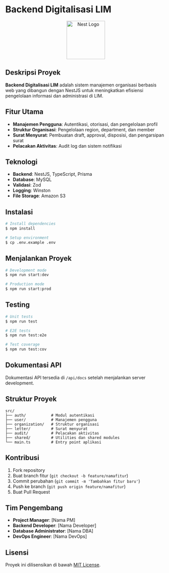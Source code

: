 # Backend Digitalisasi LIM

<p align="center">
  <a href="http://nestjs.com/" target="blank"><img src="https://nestjs.com/img/logo-small.svg" width="120" alt="Nest Logo" /></a>
</p>

## Deskripsi Proyek

**Backend Digitalisasi LIM** adalah sistem manajemen organisasi berbasis web yang dibangun dengan NestJS untuk meningkatkan efisiensi pengelolaan informasi dan administrasi di LIM.

## Fitur Utama

- **Manajemen Pengguna**: Autentikasi, otorisasi, dan pengelolaan profil
- **Struktur Organisasi**: Pengelolaan region, department, dan member
- **Surat Menyurat**: Pembuatan draft, approval, disposisi, dan pengarsipan surat
- **Pelacakan Aktivitas**: Audit log dan sistem notifikasi

## Teknologi

- **Backend**: NestJS, TypeScript, Prisma
- **Database**: MySQL
- **Validasi**: Zod
- **Logging**: Winston
- **File Storage**: Amazon S3

## Instalasi

```bash
# Install dependencies
$ npm install

# Setup environment
$ cp .env.example .env
```

## Menjalankan Proyek

```bash
# Development mode
$ npm run start:dev

# Production mode
$ npm run start:prod
```

## Testing

```bash
# Unit tests
$ npm run test

# E2E tests
$ npm run test:e2e

# Test coverage
$ npm run test:cov
```

## Dokumentasi API

Dokumentasi API tersedia di `/api/docs` setelah menjalankan server development.

## Struktur Proyek

```
src/
├── auth/           # Modul autentikasi
├── user/           # Manajemen pengguna
├── organization/   # Struktur organisasi
├── letter/         # Surat menyurat
├── audit/          # Pelacakan aktivitas
├── shared/         # Utilities dan shared modules
└── main.ts         # Entry point aplikasi
```

## Kontribusi

1. Fork repository
2. Buat branch fitur (`git checkout -b feature/namafitur`)
3. Commit perubahan (`git commit -m 'Tambahkan fitur baru'`)
4. Push ke branch (`git push origin feature/namafitur`)
5. Buat Pull Request

## Tim Pengembang

- **Project Manager**: [Nama PM]
- **Backend Developer**: [Nama Developer]
- **Database Administrator**: [Nama DBA]
- **DevOps Engineer**: [Nama DevOps]

## Lisensi

Proyek ini dilisensikan di bawah [MIT License](LICENSE).